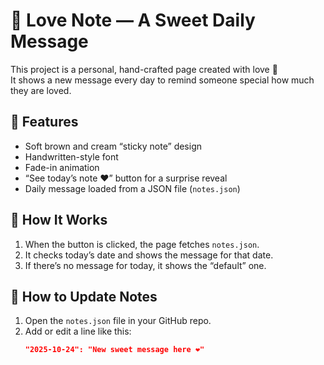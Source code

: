 # 💌 Love Note — A Sweet Daily Message

This project is a personal, hand-crafted page created with love 💛  
It shows a new message every day to remind someone special how much they are loved.

## 🌟 Features
- Soft brown and cream “sticky note” design
- Handwritten-style font
- Fade-in animation
- “See today’s note ❤️” button for a surprise reveal
- Daily message loaded from a JSON file (`notes.json`)

## 🧠 How It Works
1. When the button is clicked, the page fetches `notes.json`.
2. It checks today’s date and shows the message for that date.
3. If there’s no message for today, it shows the “default” one.

## 💾 How to Update Notes
1. Open the `notes.json` file in your GitHub repo.  
2. Add or edit a line like this:
   ```json
   "2025-10-24": "New sweet message here ❤️"
